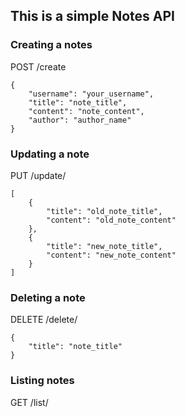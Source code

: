 ## This is a simple Notes API

### Creating a notes
POST /create
```
{
    "username": "your_username",
    "title": "note_title",
    "content": "note_content",
    "author": "author_name"
}
```


### Updating a note
PUT /update/<username>
```
[
    {
        "title": "old_note_title",
        "content": "old_note_content"
    },
    {
        "title": "new_note_title",
        "content": "new_note_content"
    }
]
```
### Deleting a note
DELETE /delete/<username>
```
{
    "title": "note_title"
}
```
### Listing notes
GET /list/<username>
